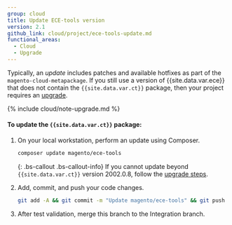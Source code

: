 ```yaml
---
group: cloud
title: Update ECE-tools version
version: 2.1
github_link: cloud/project/ece-tools-update.md
functional_areas:
  - Cloud
  - Upgrade
---
```

Typically, an _update_ includes patches and available hotfixes as part of the `magento-cloud-metapackage`. If you still use a version of {{site.data.var.ece}} that does not contain the `{{site.data.var.ct}}` package, then your project requires an [upgrade]({{page.baseurl}}/cloud/project/ece-tools-upgrade-project.html).

{% include cloud/note-upgrade.md %}

#### To update the `{{site.data.var.ct}}` package:

1.  On your local workstation, perform an update using Composer.

    ```bash
    composer update magento/ece-tools
    ```

    {: .bs-callout .bs-callout-info}
    If you cannot update beyond `{{site.data.var.ct}}` version 2002.0.8, follow the [upgrade steps]({{page.baseurl}}/cloud/project/ece-tools-upgrade-project.html).

1.  Add, commit, and push your code changes.

    ```bash
    git add -A && git commit -m "Update magento/ece-tools" && git push origin <branch name>
    ```

1.  After test validation, merge this branch to the Integration branch.
